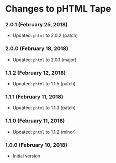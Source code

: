 # Changes to pHTML Tape

### 2.0.1 (February 25, 2018)

- Updated: `phtml` to 2.0.2 (patch)

### 2.0.0 (February 18, 2018)

- Updated: `phtml` to 2.0.1 (major)

### 1.1.2 (February 12, 2018)

- Updated: `phtml` to 1.1.5 (patch)

### 1.1.1 (February 11, 2018)

- Updated: `phtml` to 1.1.3 (patch)

### 1.1.0 (February 11, 2018)

- Updated: `phtml` to 1.1.2 (minor)

### 1.0.0 (February 10, 2018)

- Initial version
